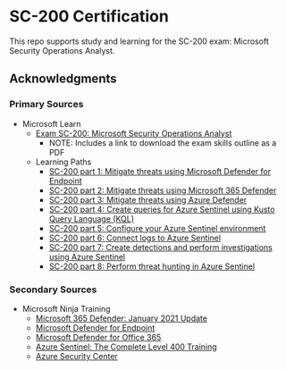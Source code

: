 # SC-200 Certification

This repo supports study and learning for the SC-200 exam: Microsoft Security Operations Analyst.

## Acknowledgments

### Primary Sources

- Microsoft Learn
  - [Exam SC-200: Microsoft Security Operations Analyst](https://docs.microsoft.com/en-us/learn/certifications/exams/sc-200)
    - NOTE: Includes a link to download the exam skills outline as a PDF
  - Learning Paths
    - [SC-200 part 1: Mitigate threats using Microsoft Defender for Endpoint](https://docs.microsoft.com/en-us/learn/paths/sc-200-mitigate-threats-using-microsoft-defender-for-endpoint/)
    - [SC-200 part 2: Mitigate threats using Microsoft 365 Defender](https://docs.microsoft.com/en-us/learn/paths/sc-200-mitigate-threats-using-microsoft-365-defender/)
    - [SC-200 part 3: Mitigate threats using Azure Defender](https://docs.microsoft.com/en-us/learn/paths/sc-200-mitigate-threats-using-azure-defender/)
    - [SC-200 part 4: Create queries for Azure Sentinel using Kusto Query Language (KQL)](https://docs.microsoft.com/en-us/learn/paths/sc-200-utilize-kql-for-azure-sentinel/)
    - [SC-200 part 5: Configure your Azure Sentinel environment](https://docs.microsoft.com/en-us/learn/paths/sc-200-configure-azure-sentinel-environment/)
    - [SC-200 part 6: Connect logs to Azure Sentinel](https://docs.microsoft.com/en-us/learn/paths/sc-200-connect-logs-to-azure-sentinel/)
    - [SC-200 part 7: Create detections and perform investigations using Azure Sentinel](https://docs.microsoft.com/en-us/learn/paths/sc-200-create-detections-perform-investigations-azure-sentinel/)
    - [SC-200 part 8: Perform threat hunting in Azure Sentinel](https://docs.microsoft.com/en-us/learn/paths/sc-200-perform-threat-hunting-azure-sentinel/)

### Secondary Sources

- Microsoft Ninja Training
  - [Microsoft 365 Defender: January 2021 Update](https://techcommunity.microsoft.com/t5/microsoft-365-defender/microsoft-365-defender-ninja-training-january-2021-update/ba-p/2103073)
  - [Microsoft Defender for Endpoint](https://techcommunity.microsoft.com/t5/microsoft-defender-for-endpoint/become-a-microsoft-defender-for-endpoint-ninja/ba-p/1515647)
  - [Microsoft Defender for Office 365](https://techcommunity.microsoft.com/t5/microsoft-defender-for-office/become-a-microsoft-defender-for-office-365-ninja/ba-p/2187392)
  - [Azure Sentinel: The Complete Level 400 Training](https://techcommunity.microsoft.com/t5/azure-sentinel/become-an-azure-sentinel-ninja-the-complete-level-400-training/ba-p/1246310)
  - [Azure Security Center](https://techcommunity.microsoft.com/t5/azure-security-center/become-an-azure-security-center-ninja/ba-p/1608761)
